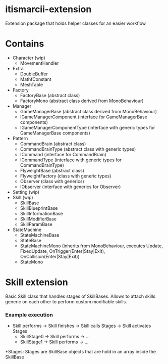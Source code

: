 # itismarcii-extension
Extension package that holds helper classes for an easier workflow


# Contains
- Character (wip)
  - MovementHandler
 - Extra
   - DoubleBuffer
   - MathfConstant
   - MeshTable
- Factory
  - FactoryBase (abstract class)
  - FactoryMono (abstract class derived from MonoBehaviour)
- Manager
  - GameManagerBase (abstract class derived from MonoBehaviour)
  - IGameManagerComponent (interface for GameManagerBase components)
  - IGameManagerComponentType (interface with generic types for GameManagerBase components)
- Pattern
  - CommandBrain (abstract class)
  - CommandBrainType (abstract class with generic types)
  - ICommand (interface for CommandBrain)
  - ICommandType (interface with generic types for CommandBrainType)
  - FlyweightBase (abstract class)
  - FlyweightFactory (class with generic types)
  - Observer (class with generics)
  - IObserver (interface with generics for Observer)
- Setting (wip)
- Skill (wip)
  - SkillBase
  - SkillBlueprintBase
  - SkillInformationBase
  - SkillModifierBase
  - SkillParamBase
- StateMachine
  - StateMachineBase
  - StateBase
  - StateMachineMono (inherits from MonoBehaviour, executes Update, FixedUpdate, OnTrigger(Enter|Stay|Exit), OnCollision(Enter|Stay|Exit))
  - StateMono
 
# Skill extension
Basic Skill class that handles stages of SkillBases. Allows to attach skills generic on each other to perform custom modifiable skills.

  ### Example execution

  - Skill performs -> Skill finishes -> Skill calls Stages -> Skill activates Stages 
    - SkillStage0 -> Skill performs -> ...
    - SkillStage1 -> Skill performs -> ...

*Stages: Stages are SkillBase objects that are hold in an array inside the SkillBase

  
  
  
